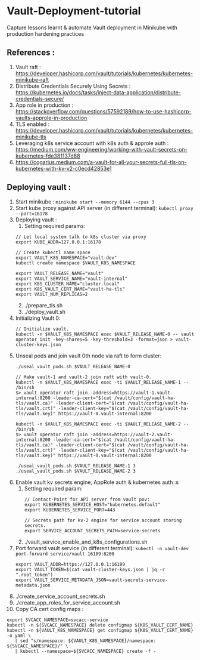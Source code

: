 # Vault-Deployment-tutorial
Capture lessons learnt &amp; automate Vault deployment in Minikube with production hardening practices 

## References :
1. Vault raft : https://developer.hashicorp.com/vault/tutorials/kubernetes/kubernetes-minikube-raft
2. Distribute Credentials Securely Using Secrets : https://kubernetes.io/docs/tasks/inject-data-application/distribute-credentials-secure/ 
3. App role in production : https://stackoverflow.com/questions/57592189/how-to-use-hashicorp-vaults-approle-in-production
4. TLS enabled : https://developer.hashicorp.com/vault/tutorials/kubernetes/kubernetes-minikube-tls
5. Leveraging k8s service account with k8s auth & approle auth : https://medium.com/ww-engineering/working-with-vault-secrets-on-kubernetes-fde381137d88
6. https://cogarius.medium.com/a-vault-for-all-your-secrets-full-tls-on-kubernetes-with-kv-v2-c0ecd42853e1

## Deploying vault :
1. Start minikube : `minikube start --memory 6144 --cpus 3`
2. Start kube proxy against API server (in different terminal): `kubectl proxy --port=16178`
3. Deploying vault :
   1. Setting required params:
     ```
     // Let local system talk to k8s cluster via proxy
     export KUBE_ADDR=127.0.0.1:16178
     
     // Create kubectl name space
     export VAULT_K8S_NAMESPACE="vault-dev"
     kubectl create namespace $VAULT_K8S_NAMESPACE

     export VAULT_RELEASE_NAME="vault"
     export VAULT_SERVICE_NAME="vault-internal"
     export K8S_CLUSTER_NAME="cluster.local"
     export K8S_VAULT_CERT_NAME="vault-ha-tls"
     export VAULT_NUM_REPLICAS=2
     ```
   2. ./prepare_tls.sh
   4. ./deploy_vault.sh
4. Initializing Vault 0:
   ```
   // Initialize vault.
   kubectl -n $VAULT_K8S_NAMESPACE exec $VAULT_RELEASE_NAME-0 -- vault operator init -key-shares=5 -key-threshold=3 -format=json > vault-cluster-keys.json
   ```
5. Unseal pods and join vault 0th node via raft to form cluster:
   ```
   ./useal_vault_pods.sh $VAULT_RELEASE_NAME-0

   // Make vault-1 and vault-2 join raft with vault-0.
   kubectl -n $VAULT_K8S_NAMESPACE exec -ti $VAULT_RELEASE_NAME-1 -- /bin/sh
   $> vault operator raft join -address=https://vault-1.vault-internal:8200 -leader-ca-cert="$(cat /vault/config/vault-ha-tls/vault.ca)" -leader-client-cert="$(cat /vault/config/vault-ha-tls/vault.crt)" -leader-client-key="$(cat /vault/config/vault-ha-tls/vault.key)" https://vault-0.vault-internal:8200

   kubectl -n $VAULT_K8S_NAMESPACE exec -ti $VAULT_RELEASE_NAME-2 -- /bin/sh
   $> vault operator raft join -address=https://vault-2.vault-internal:8200 -leader-ca-cert="$(cat /vault/config/vault-ha-tls/vault.ca)" -leader-client-cert="$(cat /vault/config/vault-ha-tls/vault.crt)" -leader-client-key="$(cat /vault/config/vault-ha-tls/vault.key)" https://vault-0.vault-internal:8200

   ./useal_vault_pods.sh $VAULT_RELEASE_NAME-1 3
   ./useal_vault_pods.sh $VAULT_RELEASE_NAME-2 3
   ```
6. Enable vault kv secrets engine, AppRole auth & kubernetes auth :s
   1. Setting required param:
      ```
      // Contact-Point for API server from vault pov:
      export KUBERNETES_SERVICE_HOST="kubernetes.default"
      export KUBERNETES_SERVICE_PORT=443

      // Secrets path for kv-2 engine for service account storing secrets.
      export SERVICE_ACCOUNT_SECRETS_PATH=service-secrets
      ```
   2. ./vault_service_enable_and_k8s_configurations.sh
7. Port forward vault service (in different terminal): `kubectl -n vault-dev port-forward service/vault 16189:8200`
   ```
   export VAULT_ADDR=https://127.0.0.1:16189
   export VAULT_TOKEN=$(cat vault-cluster-keys.json | jq -r ".root_token")
   export VAULT_SERVICE_METADATA_JSON=vault-secrets-service-metadata.json
   ```
8. ./create_service_account_secrets.sh
9. ./create_app_roles_for_service_account.sh
10. Copy CA cert config maps :
   ```
   export SVCACC_NAMESPACE=svcacc-service
   kubectl -n ${SVCACC_NAMESPACE} delete configmap ${K8S_VAULT_CERT_NAME}
   kubectl -n ${VAULT_K8S_NAMESPACE} get configmap ${K8S_VAULT_CERT_NAME} -o yaml \
      | sed "s/namespace: ${VAULT_K8S_NAMESPACE}/namespace: ${SVCACC_NAMESPACE}/" \
      | kubectl --namespace=${SVCACC_NAMESPACE} create -f -
   ```